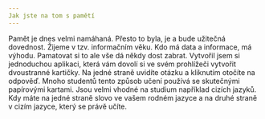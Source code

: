 ```yaml
---
Jak jste na tom s pamětí
---
```


Pamět je dnes velmi namáhaná. Přesto to byla, je a bude užitečná dovednost. Žijeme v tzv. informačním věku. Kdo má data a informace, má výhodu. Pamatovat si to ale vše dá někdy dost zabrat.
Vytvořil jsem si jednoduchou aplikaci, která vám dovolí si ve svém prohlížeči vytvořit dvoustranné kartičky. Na jedné straně uvidíte otázku a kliknutím otočíte na odpověď. Mnoho studentů tento způsob učení používá se skutečnými papírovými kartami. Jsou velmi vhodné na studium například cizích jazyků. Kdy máte na jedné straně slovo ve vašem rodném jazyce a na druhé straně v cizím jazyce, který se právě učíte.
